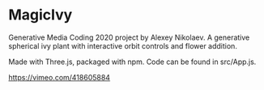 # MagicIvy
Generative Media Coding 2020 project by Alexey Nikolaev.
A generative spherical ivy plant with interactive orbit controls and flower addition.

Made with Three.js, packaged with npm.
Code can be found in src/App.js.

https://vimeo.com/418605884
